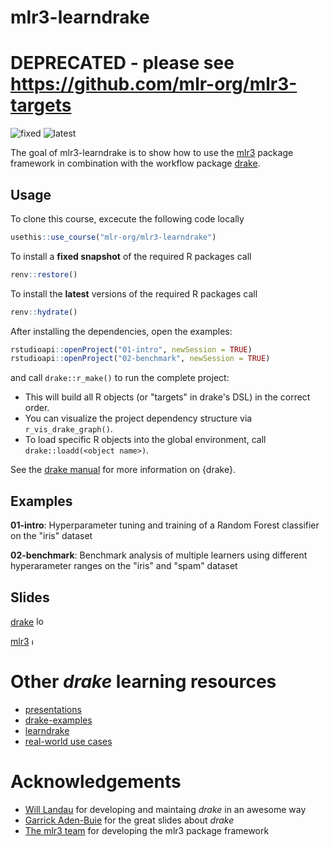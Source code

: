 # mlr3-learndrake

# DEPRECATED - please see https://github.com/mlr-org/mlr3-targets

<!-- badges: start -->
![fixed](https://github.com/mlr-org/mlr3-learndrake/workflows/fixed/badge.svg)
![latest](https://github.com/mlr-org/mlr3-learndrake/workflows/latest/badge.svg)
<!-- badges: end -->

The goal of mlr3-learndrake is to show how to use the [mlr3](https://github.com/mlr-org/mlr3) package framework in combination with the workflow package [drake](https://github.com/ropensci/drake).

## Usage

To clone this course, excecute the following code locally

```r
usethis::use_course("mlr-org/mlr3-learndrake")
```

To install a **fixed snapshot** of the required R packages call

```r
renv::restore()
```

To install the **latest** versions of the required R packages call

```r
renv::hydrate()
```

After installing the dependencies, open the examples:

```r
rstudioapi::openProject("01-intro", newSession = TRUE)
rstudioapi::openProject("02-benchmark", newSession = TRUE)
```

and call `drake::r_make()` to run the complete project:

- This will build all R objects (or "targets" in drake's DSL) in the correct order.
- You can visualize the project dependency structure via `r_vis_drake_graph()`.
- To load specific R objects into the global environment, call `drake::loadd(<object name>)`.

See the [drake manual](https://books.ropensci.org/drake/) for more information on {drake}.

## Examples

**01-intro**: Hyperparameter tuning and training of a Random Forest classifier on the "iris" dataset

**02-benchmark**: Benchmark analysis of multiple learners using different hyperarameter ranges on the "iris" and "spam" dataset

## Slides

[drake](https://rawcdn.githack.com/mlr-org/mlr3-learndrake/c46dda78d2e4177a1e458c218056c3d00ec55407/slides/drake/index.html)  <img src="https://docs.ropensci.org/drake/reference/figures/logo.svg" alt="logo" height = "15">

[mlr3](https://github.com/mlr-org/mlr-outreach/blob/master/2019_whyr_warsaw/slides.pdf) 
<img src="https://raw.githubusercontent.com/mlr-org/mlr/master/man/figures/logo.png" alt="logo" height="10">

# Other _drake_ learning resources

- [presentations](https://ropenscilabs.github.io/drake-manual/index.html#presentations)
- [drake-examples](https://github.com/wlandau/drake-examples)
- [learndrake](https://github.com/wlandau/learndrake)
- [real-world use cases](https://github.com/ropensci/drake#use-cases)

# Acknowledgements

- [Will Landau](https://github.com/wlandau) for developing and maintaing _drake_ in an awesome way
- [Garrick Aden-Buie](https://github.com/gadenbuie) for the great slides about _drake_
- [The mlr3 team](https://github.com/mlr-org/mlr3) for developing the mlr3 package framework
